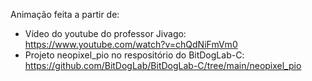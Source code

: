 Animação feita a partir de:
 - Vídeo do youtube do professor Jivago: https://www.youtube.com/watch?v=chQdNiFmVm0
 - Projeto neopixel_pio no respositório do BitDogLab-C: https://github.com/BitDogLab/BitDogLab-C/tree/main/neopixel_pio
 
 
